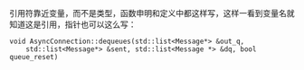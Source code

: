 引用符靠近变量，而不是类型，函数申明和定义中都这样写，这样一看到变量名就知道这是引用，指针也可以这么写：
```
void AsyncConnection::dequeues(std::list<Message*> &out_q, 
    std::list<Message*> &sent, std::list<Message *> &dq, bool queue_reset)
```
